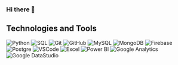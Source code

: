 ### Hi there 👋

<!--
**joselinosantosds/joselinosantosds** is a ✨ _special_ ✨ repository because its `README.md` (this file) appears on your GitHub profile.

Here are some ideas to get you started:

- 🔭 I’m currently working on ...
- 🌱 I’m currently learning ...
- 👯 I’m looking to collaborate on ...
- 🤔 I’m looking for help with ...
- 💬 Ask me about ...
- 📫 How to reach me: ...
- 😄 Pronouns: ...
- ⚡ Fun fact: ...
-->

## Technologies and Tools<br>
![Python](https://img.shields.io/badge/-Python-ffd343?style=flat-square&logo=python&logoColor=white)
![SQL](https://img.shields.io/badge/-SQL-000000?style=flat-square&logo=sql)
![Git](https://img.shields.io/badge/-Git-black?style=flat-square&logo=git)
![GitHub](https://img.shields.io/badge/-GitHub-181717?style=flat-square&logo=github)
![MySQL](https://img.shields.io/badge/-MySQL-4479A1?style=flat-square&logo=mysql&logoColor=white)
![MongoDB](https://img.shields.io/badge/-MongoDB-black?style=flat-square&logo=mongodb)
![Firebase](https://img.shields.io/badge/Firebase-FFCA28?style=flat-square&logo=firebase&logoColor=white)
![Postgre](https://img.shields.io/badge/Postgre-326690?style=flat-square&logo=postgresql&logoColor=white)
![VSCode](https://img.shields.io/badge/-VSCode-007ACC?style=flat-square&logo=visual-studio-code&logoColor=white)
![Excel](https://img.shields.io/badge/-Excel-107c41?style=flat-square&logo=excel&logoColor=white)
![Power BI](https://img.shields.io/badge/-PowerBI-f2c811?style=flat-square&logo=power-bi&logoColor=white)
![Google Analytics](https://img.shields.io/badge/-GoogleAnalytics-f2a600?style=flat-square&logo=google-analytics&logoColor=white)
![Google DataStudio](https://img.shields.io/badge/-GoogleDataStudio-1a73e8?style=flat-square&logo=google-ds&logoColor=white)
